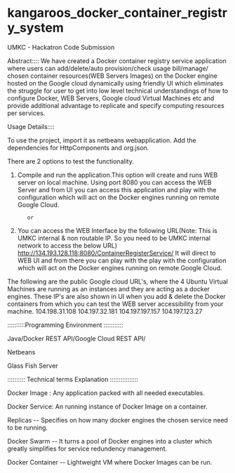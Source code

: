 # kangaroos_docker_container_registry_system

UMKC - Hackatron Code Submission

Abstract::::
We have created a Docker container registry service application where users can add/delete/auto provision/check usage bill/manage/ chosen container resources(WEB Servers Images) on the Docker engine hosted on the Google cloud dynamically using friendly UI which eliminates the struggle for user to get into low level technical understandings of how to configure Docker, WEB Servers, Google cloud Virtual Machines etc and provide additional advantage to replicate and  specify computing resources per services.

Usage Details::::

To use the project, import it as netbeans webapplication. Add the dependencies for HttpComponents and org.json.

There are 2 options to test the functionality.

1) Compile and run the application.This option will create and runs WEB server on local machine. Using port 8080 you can access the WEB Server and from UI you can access this application and  play with the configuration which will act on the Docker engines running on remote Google Cloud.

          or
          
2) You can access the WEB Interface by the following URL(Note: This is UMKC internal & non routable IP. So you need to be UMKC internal network to access the below URL)
http://134.193.128.118:8080/ContainerRegisterService/
It will direct to WEB UI and from there you can play with the play with the configuration which will act on the Docker engines running on remote Google Cloud.

The following are the public Google cloud URL's, where the 4 Ubuntu Virtual Machines are running as an instances and they are acting as a  docker engines. These IP's are also shown in UI when you add & delete the Docker containers from which you can test the WEB server accessibility from your machine.
104.198.31.108
104.197.32.181
104.197.197.157
104.197.123.27

::::::::::Programming Environment :::::::::::

Java/Docker REST API/Google Cloud REST API/

Netbeans

Glass Fish Server

:::::::::: Technical terms Explanation ::::::::::::::::

Docker Image : Any application packed with all needed executables.

Docker Service: An running instance of Docker Image on a container.

Replicas -- Specifies on how many docker engines the chosen service need to be running.

Docker Swarm -- It turns a pool of Docker engines into a cluster which greatly simplifies for service redundency management.

Docker Container -- Lightweight VM where Docker Images can be run.

